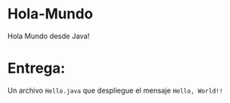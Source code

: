 # Hola-Mundo
Hola Mundo desde Java!

# Entrega:
Un archivo `Hello.java` que despliegue el mensaje `Hello, World!!`
